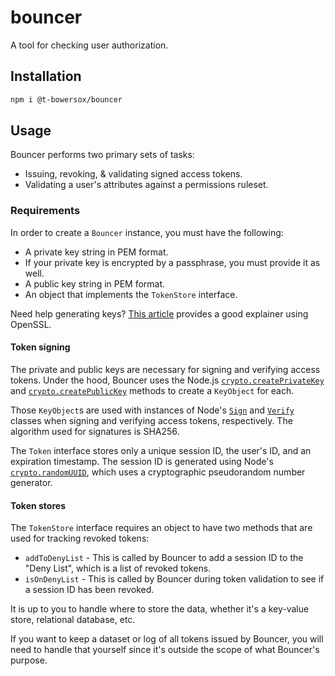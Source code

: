 # bouncer

A tool for checking user authorization.

## Installation

```bash
npm i @t-bowersox/bouncer
```

## Usage

Bouncer performs two primary sets of tasks:

- Issuing, revoking, & validating signed access tokens.
- Validating a user's attributes against a permissions ruleset.

### Requirements

In order to create a `Bouncer` instance, you must have the following:

- A private key string in PEM format.
- If your private key is encrypted by a passphrase, you must provide it as well.
- A public key string in PEM format.
- An object that implements the `TokenStore` interface.

Need help generating keys? [This article](https://www.scottbrady91.com/openssl/creating-rsa-keys-using-openssl) provides a good explainer using OpenSSL.

#### Token signing

The private and public keys are necessary for signing and verifying access tokens. Under the hood, Bouncer uses the Node.js [`crypto.createPrivateKey`](https://nodejs.org/dist/latest-v16.x/docs/api/crypto.html#cryptocreateprivatekeykey) and [`crypto.createPublicKey`](https://nodejs.org/dist/latest-v16.x/docs/api/crypto.html#cryptocreatepublickeykey) methods to create a `KeyObject` for each.

Those `KeyObject`s are used with instances of Node's [`Sign`](https://nodejs.org/dist/latest-v16.x/docs/api/crypto.html#class-sign) and [`Verify`](https://nodejs.org/dist/latest-v16.x/docs/api/crypto.html#class-verify) classes when signing and verifying access tokens, respectively. The algorithm used for signatures is SHA256.

The `Token` interface stores only a unique session ID, the user's ID, and an expiration timestamp. The session ID is generated using Node's [`crypto.randomUUID`](https://nodejs.org/dist/latest-v16.x/docs/api/crypto.html#cryptorandomuuidoptions), which uses a cryptographic pseudorandom number generator.

#### Token stores

The `TokenStore` interface requires an object to have two methods that are used for tracking revoked tokens:

- `addToDenyList` - This is called by Bouncer to add a session ID to the "Deny List", which is a list of revoked tokens.
- `isOnDenyList` - This is called by Bouncer during token validation to see if a session ID has been revoked.

It is up to you to handle where to store the data, whether it's a key-value store, relational database, etc.

If you want to keep a dataset or log of all tokens issued by Bouncer, you will need to handle that yourself since it's outside the scope of what Bouncer's purpose.

